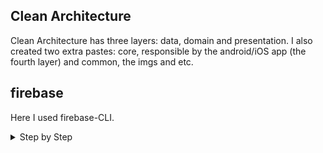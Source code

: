 ## Clean Architecture

Clean Architecture has three layers: data, domain and presentation. I also created two extra pastes: core, responsible by the android/iOS app (the fourth layer) and common, the imgs and etc.

## firebase

Here I used firebase-CLI.
<details>
<summary>Step by Step</summary>

Runned on terminal:
1. `curl -sL https://firebase.tools | bash` (available on https://firebase.google.com/docs/cli)
2. `firebase login`
3. `dart pub global activate flutterfire_cli` to install flutterfire CLI on project (available on https://pub.dev/packages/flutterfire_cli)
  <details>
  <summary>problems solved</summary>
    in my case, I received the follow
    ```txt
    Warning: Pub installs executables into $HOME/.pub-cache/bin, which is not on your path.
    You can fix that by adding this to your shell's config file (.bashrc, .bash_profile, .zshrc etc.):

      export PATH="$PATH":"$HOME/.pub-cache/bin"
    ```
    The solution was run `cd /etc/profile`, locate bash.bashrc, `sudo nano bash.bashrc` and then pasting the command above.

  </details>
4. `flutterfire configure` inside the project folder, select the **create a new project** option and then follow instructions
5. added `firebase_core:` in pubspec
</details>